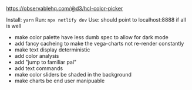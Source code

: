 https://observablehq.com/@d3/hcl-color-picker

Install: `yarn`
Run: `npx netlify dev`
Use: should point to localhost:8888 if all is well

- make color palette have less dumb spec to allow for dark mode
- add fancy cacheing to make the vega-charts not re-render constantly
- make text display deterministic
- add color analysis
- add "jump to familiar pal"
- add text commands
- make color sliders be shaded in the background
- make charts be end user manipuable
